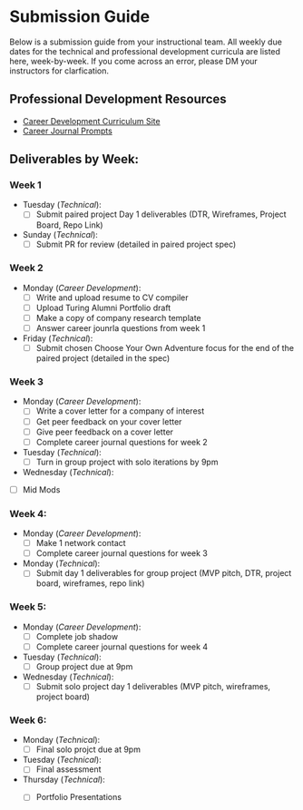 # Submission Guide

Below is a submission guide from your instructional team. All weekly due dates for the technical and professional development curricula are listed here, week-by-week. If you come across an error, please DM your instructors for clarfication.

## Professional Development Resources
- [Career Development Curriculum Site](https://careerdev.turing.io/module_three/)
- [Career Journal Prompts](https://github.com/turingschool/career-development-curriculum-site/blob/master/module_three/mod3_career_journal_prompts.md)

## Deliverables by Week:
### Week 1
- Tuesday (_Technical_):
  - [ ] Submit paired project Day 1 deliverables (DTR, Wireframes, Project Board, Repo Link)
- Sunday (_Technical_):
  - [ ] Submit PR for review (detailed in paired project spec)

### Week 2
- Monday (_Career Development_):
  - [ ] Write and upload resume to CV compiler
  - [ ] Upload Turing Alumni Portfolio draft
  - [ ] Make a copy of company research template
  - [ ] Answer career jounrla questions from week 1
- Friday (_Technical_):
  - [ ] Submit chosen Choose Your Own Adventure focus for the end of the paired project (detailed in the spec)

### Week 3
- Monday (_Career Development_):
  - [ ] Write a cover letter for a company of interest
  - [ ] Get peer feedback on your cover letter
  - [ ] Give peer feedback on a cover letter
  - [ ] Complete career journal questions for week 2
- Tuesday (_Technical_):
  - [ ] Turn in group project with solo iterations by 9pm
- Wednesday (_Technical_):
 - [ ] Mid Mods

### Week 4:
- Monday (_Career Development_):
  - [ ] Make 1 network contact 
  - [ ] Complete career journal questions for week 3
- Monday (_Technical_):
  - [ ] Submit day 1 deliverables for group project (MVP pitch, DTR, project board, wireframes, repo link)

### Week 5:
- Monday (_Career Development_):
  - [ ] Complete job shadow
  - [ ] Complete career journal questions for week 4
- Tuesday (_Technical_):
  - [ ] Group project due at 9pm
- Wednesday (_Technical_):
  - [ ] Submit solo project day 1 deliverables (MVP pitch, wireframes, project board)

### Week 6:
- Monday (_Technical_):
  - [ ] Final solo projct due at 9pm
- Tuesday (_Technical_):
  - [ ] Final assessment
- Thursday (_Technical_):
  - [ ] Portfolio Presentations

